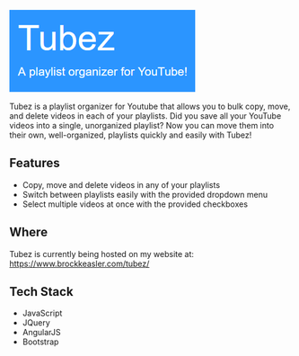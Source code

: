 
![Project Screenshot](images/tubez.png)

Tubez is a playlist organizer for Youtube that allows you to bulk copy, move, and delete videos in each of your playlists. Did you save all your YouTube videos into a single, unorganized playlist? Now you can move them into their own, well-organized, playlists quickly and easily with Tubez!

## Features

- Copy, move and delete videos in any of your playlists
- Switch between playlists easily with the provided dropdown menu
- Select multiple videos at once with the provided checkboxes

## Where

Tubez is currently being hosted on my website at:
https://www.brockkeasler.com/tubez/

## Tech Stack

- JavaScript
- JQuery
- AngularJS
- Bootstrap
